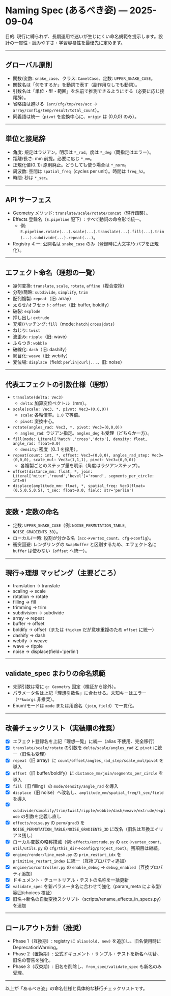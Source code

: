 # Naming Spec (あるべき姿) — 2025-09-04

目的: 現行に縛られず、長期運用で迷いが生じにくい命名規範を提示します。設計の一貫性・読みやすさ・学習容易性を最優先に定めます。

---

## グローバル原則
- 関数/変数: `snake_case`、クラス: `CamelCase`、定数: `UPPER_SNAKE_CASE`。
- 関数名は「何をするか」を動詞で表す（副作用なしでも動詞）。
- 引数名は「単位・型・範囲」を名前で推測できるようにする（必要に応じ接尾辞）。
- 省略語は避ける（`arr/cfg/tmp/res/acc` → `array/config/temp/result/total_count`）。
- 同義語は統一（`pivot` を変換中心に、`origin` は (0,0,0) のみ）。

---

## 単位と接尾辞
- 角度: 規定はラジアン。明示は `*_rad`。度は `*_deg`（両指定はエラー）。
- 距離/長さ: mm 前提。必要に応じ `*_mm`。
- 正規化値(0..1): 原則廃止。どうしても使う場合は `*_norm`。
- 周波数: 空間は `spatial_freq`（cycles per unit）。時間は `freq_hz`。
- 時間: 秒は `*_sec`。

---

## API サーフェス
- Geometry メソッド: `translate/scale/rotate/concat`（現行踏襲）。
- Effects 登録名（`E.pipeline` 配下）: すべて動詞の命令形で統一。
  - 例: `E.pipeline.rotate(...).scale(...).translate(...).fill(...).trim(...).subdivide(...).repeat(...)`。
- Registry キー: 公開名は `snake_case` のみ（登録時に大文字/ケバブを正規化）。

---

## エフェクト命名（理想の一覧）
- 幾何変換: `translate`, `scale`, `rotate`, `affine`（複合変換）
- 分割/簡略: `subdivide`, `simplify`, `trim`
- 配列複製: `repeat`（旧: array）
- 太らせ/オフセット: `offset`（旧: buffer, boldify）
- 破裂: `explode`
- 押し出し: `extrude`
- 充填/ハッチング: `fill`（mode: `hatch|cross|dots`）
- ねじり: `twist`
- 波歪み: `ripple`（旧: wave）
- ふらつき: `wobble`
- 破線化: `dash`（旧: dashify）
- 網目化: `weave`（旧: webify）
- 変位場: `displace`（field: `perlin|curl|...`、旧: noise）

---

## 代表エフェクトの引数仕様（理想）
- `translate(delta: Vec3)`
  - `delta`: 加算変位ベクトル（mm）。
- `scale(scale: Vec3, *, pivot: Vec3=(0,0,0))`
  - `scale`: 各軸倍率。`1.0` で等倍。
  - `pivot`: 変換中心。
- `rotate(angles_rad: Vec3, *, pivot: Vec3=(0,0,0))`
  - `angles_rad`: ラジアン指定。`angles_deg` も受理（どちらか一方）。
- `fill(mode: Literal['hatch','cross','dots'], density: float, angle_rad: float=0.0)`
  - `density`: 密度（0..1 を採用）。
- `repeat(count: int, *, offset: Vec3=(0,0,0), angles_rad_step: Vec3=(0,0,0), scale_mul: Vec3=(1,1,1), pivot: Vec3=(0,0,0))`
  - 各複製ごとのステップ量を明示（角度はラジアンステップ）。
- `offset(distance_mm: float, *, join: Literal['miter','round','bevel']='round', segments_per_circle: int=8)`
- `displace(amplitude_mm: float, *, spatial_freq: Vec3|float=(0.5,0.5,0.5), t_sec: float=0.0, field: str='perlin')`

---

## 変数・定数の命名
- 定数: `UPPER_SNAKE_CASE`（例: `NOISE_PERMUTATION_TABLE`, `NOISE_GRADIENTS_3D`）。
- ローカル/一時: 役割が分かる名（`acc`→`vertex_count`、`cfg`→`config`）。
- 衝突回避: レンダリングの `SwapBuffer` と区別するため、エフェクト名に `buffer` は使わない（`offset` へ統一）。

---

## 現行→理想 マッピング（主要どころ）
- translation → translate
- scaling → scale
- rotation → rotate
- filling → fill
- trimming → trim
- subdivision → subdivide
- array → repeat
- buffer → offset
- boldify → offset（または `thicken` だが意味重複のため `offset` に統一）
- dashify → dash
- webify → weave
- wave → ripple
- noise → displace(field='perlin')

---

## validate_spec まわりの命名規範
- 先頭引数は常に `g: Geometry` 固定（検証から除外）。
- パラメータ名は上記「理想引数名」に合わせる。未知キーはエラー（`**kwargs` 非推奨）。
- Enum/モードは `mode` または用途名（`join`, `field`）で一貫化。

---

## 改善チェックリスト（実装順の推奨）
- [x] エフェクト登録名を上記「理想一覧」に統一（alias 不使用、完全移行）
- [x] `translate/scale/rotate` の引数を `delta/scale/angles_rad` と `pivot` に統一（旧名も受理）
- [x] `repeat`（旧 array）に `count/offset/angles_rad_step/scale_mul/pivot` を導入
- [x] `offset`（旧 buffer/boldify）に `distance_mm/join/segments_per_circle` を導入
- [x] `fill`（旧 filling）の `mode/density/angle_rad` を導入
- [x] `displace`（旧 noise）へ改名し、`amplitude_mm/spatial_freq/t_sec/field` を導入
- [x] `subdivide/simplify/trim/twist/ripple/wobble/dash/weave/extrude/explode` の引数を定義し直し
- [x] `effects/noise.py` の `perm/grad3` を `NOISE_PERMUTATION_TABLE/NOISE_GRADIENTS_3D` に改名（旧名は互換エイリアス残し）
- [x] ローカル変数の略称撲滅（例: `effects/extrude.py` の `acc`→`vertex_count`、`util/utils.py` の `cfg/this_dir`→`config/project_root`）。残項目は継続。
- [x] `engine/render/line_mesh.py` の `prim_restart_idx` を `primitive_restart_index` に統一（互換プロパティ追加）
- [x] `engine/io/controller.py` の `enable_debug` → `debug_enabled`（互換プロパティ追加）
- [x] ドキュメント・チュートリアル・テストの名称を一括更新
- [x] `validate_spec` を新パラメータ名に合わせて強化（param_meta による型/範囲/choices 検証）
- [x] 旧名→新名の自動変換スクリプト（scripts/rename_effects_in_specs.py）を追加

---

## ロールアウト方針（推奨）
- Phase 1（互換期）: registry に `alias(old, new)` を追加し、旧名使用時に DeprecationWarning。
- Phase 2（置換期）: 公式ドキュメント・サンプル・テストを新名へ切替、旧名の警告を強化。
- Phase 3（収束期）: 旧名を削除し、`from_spec/validate_spec` も新名のみ受理。

---

以上が「あるべき姿」の命名仕様と具体的な移行チェックリストです。
